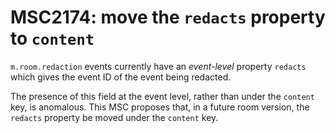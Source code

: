 # MSC2174: move the `redacts` property to `content`

`m.room.redaction` events currently have an *event-level* property `redacts`
which gives the event ID of the event being redacted.

The presence of this field at the event level, rather than under the `content`
key,  is anomalous. This MSC proposes that, in a future room version, the
`redacts` property be moved under the `content` key.
